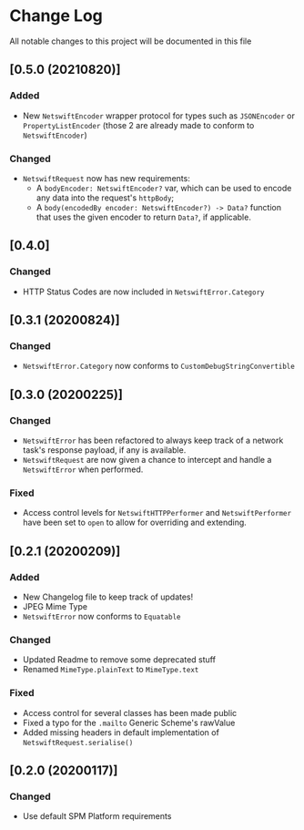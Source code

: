 
# Change Log
All notable changes to this project will  be documented in this file

## [0.5.0 (20210820)]
### Added
- New `NetswiftEncoder` wrapper protocol for types such as `JSONEncoder` or `PropertyListEncoder` (those 2 are already made to conform to `NetswiftEncoder`)

### Changed
- `NetswiftRequest` now has new requirements: 
    - A `bodyEncoder: NetswiftEncoder?` var, which can be used to encode any data into the request's `httpBody`;
    - A `body(encodedBy encoder: NetswiftEncoder?) -> Data?` function that uses the given encoder to return `Data?`, if applicable.

## [0.4.0]
### Changed
- HTTP Status Codes are now included in `NetswiftError.Category`

## [0.3.1 (20200824)]
### Changed
- `NetswiftError.Category` now conforms to `CustomDebugStringConvertible`

## [0.3.0 (20200225)]
### Changed
- `NetswiftError` has been refactored to always keep track of a network task's response payload, if any is available.
- `NetswiftRequest` are now given a chance to intercept and handle a `NetswiftError` when performed.

### Fixed
- Access control levels for  `NetswiftHTTPPerformer` and `NetswiftPerformer` have been set to `open` to allow for overriding and extending.

## [0.2.1 (20200209)]
### Added
- New Changelog file to keep track of updates!
- JPEG Mime Type
- `NetswiftError` now conforms to `Equatable`

### Changed
- Updated Readme to remove some deprecated stuff
- Renamed `MimeType.plainText` to `MimeType.text`

### Fixed
- Access control for several classes has been made public
- Fixed a typo for the `.mailto` Generic Scheme's rawValue
- Added missing headers in default implementation of `NetswiftRequest.serialise()`

## [0.2.0 (20200117)]
### Changed
- Use default SPM Platform requirements

